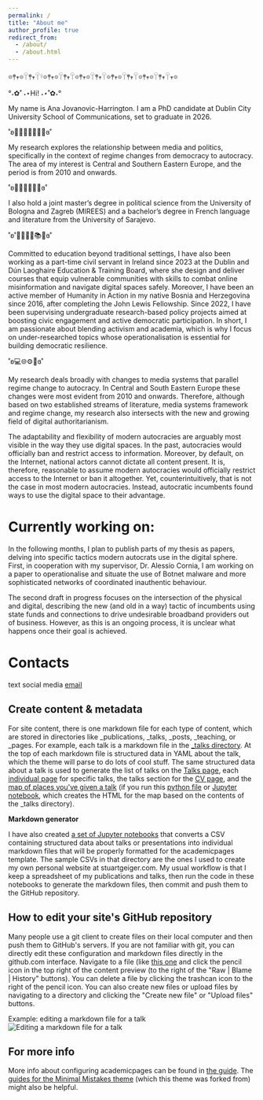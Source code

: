 ```yaml
---
permalink: /
title: "About me"
author_profile: true
redirect_from: 
  - /about/
  - /about.html
---
```

𖡼𖤣𖥧𖡼𓋼𖤣𖥧𓋼𓍊𖡼𖤣𖥧𖡼𓋼𖤣𖥧𓋼𖡼𖤣𖥧𖡼𓋼𖤣𖥧𓋼𖡼𖤣𖥧𖡼𓋼𖤣𖥧𓋼𖡼𖤣𖥧𖡼𓋼𖤣𖥧𓋼𖥧𖡼

°˖✿˚ ˖⋆Hi! ˖⋆˚✿˖°

My name is Ana Jovanovic-Harrington. I am a PhD candidate at Dublin City University School of Communications, set to graduate in 2026. 

˚ʚ👩🏻‍💻📓✍🏻💡ɞ˚ 

My research explores the relationship between media and politics, specifically in the context of regime changes from democracy to autocracy. The area of my interest is Central and Southern Eastern Europe, and the period is from 2010 and onwards.

˚ʚ👩🏻‍🎓🏫📑🎒ɞ˚ 

I also hold a joint master’s degree in political science from the University of Bologna and Zagreb (MIREES) and a bachelor’s degree in French language and literature from the University of Sarajevo. 

˚ʚ˚👩🏻‍🏫💼📚🤓ɞ˚ 

Committed to education beyond traditional settings, I have also been working as a part-time civil servant in Ireland since 2023 at the Dublin and Dún Laoghaire Education & Training Board, where she design and deliver courses that equip vulnerable communities with skills to combat online misinformation and navigate digital spaces safely. Moreover, I have been an active member of Humanity in Action in my native Bosnia and Herzegovina since 2016, after completing the John Lewis Fellowship. Since 2022, I have been supervising undergraduate research-based policy projects aimed at boosting civic engagement and active democratic participation. In short, I am passionate about blending activism and academia, which is why I focus on under-researched topics whose operationalisation is essential for building democratic resilience. 

˚ʚ💻🌐⚙️🔌ɞ˚

My research deals broadly with changes to media systems that parallel regime change to autocracy. In Central and South Eastern Europe these changes were most evident from 2010 and onwards. Therefore, although based on two established streams of literature, media systems framework and regime change, my research also intersects with the new and growing field of digital authoritarianism. 

The adaptability and flexibility of modern autocracies are arguably most visible in the way they use digital spaces. In the past, autocracies would officially ban and restrict access to information. Moreover, by default, on the Internet, national actors cannot dictate all content present. It is, therefore, reasonable to assume modern autocracies would officially restrict access to the Internet or ban it altogether. Yet, counterintuitively, that is not the case in most modern autocracies. Instead, autocratic incumbents found ways to use the digital space to their advantage.

Currently working on:
======
In the following months, I plan to publish parts of my thesis as papers, delving into specific tactics modern autocrats use in the digital sphere. First, in cooperation with my supervisor, Dr. Alessio Cornia, I am working on a paper to operationalise and situate the use of Botnet malware and more sophisticated networks of coordinated inauthentic behaviour. 

The second draft in progress focuses on the intersection of the physical and digital, describing the new (and old in a way) tactic of incumbents using state funds and connections to drive undesirable broadband providers out of business. However, as this is an ongoing process, it is unclear what happens once their goal is achieved.

Contacts
======
text social media [email](ana.jovanovicharrington2@mail.dcu.ie)

Create content & metadata
------
For site content, there is one markdown file for each type of content, which are stored in directories like _publications, _talks, _posts, _teaching, or _pages. For example, each talk is a markdown file in the [_talks directory](https://github.com/academicpages/academicpages.github.io/tree/master/_talks). At the top of each markdown file is structured data in YAML about the talk, which the theme will parse to do lots of cool stuff. The same structured data about a talk is used to generate the list of talks on the [Talks page](https://academicpages.github.io/talks), each [individual page](https://academicpages.github.io/talks/2012-03-01-talk-1) for specific talks, the talks section for the [CV page](https://academicpages.github.io/cv), and the [map of places you've given a talk](https://academicpages.github.io/talkmap.html) (if you run this [python file](https://github.com/academicpages/academicpages.github.io/blob/master/talkmap.py) or [Jupyter notebook](https://github.com/academicpages/academicpages.github.io/blob/master/talkmap.ipynb), which creates the HTML for the map based on the contents of the _talks directory).

**Markdown generator**

I have also created [a set of Jupyter notebooks](https://github.com/academicpages/academicpages.github.io/tree/master/markdown_generator
) that converts a CSV containing structured data about talks or presentations into individual markdown files that will be properly formatted for the academicpages template. The sample CSVs in that directory are the ones I used to create my own personal website at stuartgeiger.com. My usual workflow is that I keep a spreadsheet of my publications and talks, then run the code in these notebooks to generate the markdown files, then commit and push them to the GitHub repository.

How to edit your site's GitHub repository
------
Many people use a git client to create files on their local computer and then push them to GitHub's servers. If you are not familiar with git, you can directly edit these configuration and markdown files directly in the github.com interface. Navigate to a file (like [this one](https://github.com/academicpages/academicpages.github.io/blob/master/_talks/2012-03-01-talk-1.md) and click the pencil icon in the top right of the content preview (to the right of the "Raw | Blame | History" buttons). You can delete a file by clicking the trashcan icon to the right of the pencil icon. You can also create new files or upload files by navigating to a directory and clicking the "Create new file" or "Upload files" buttons. 

Example: editing a markdown file for a talk
![Editing a markdown file for a talk](/images/editing-talk.png)

For more info
------
More info about configuring academicpages can be found in [the guide](https://academicpages.github.io/markdown/). The [guides for the Minimal Mistakes theme](https://mmistakes.github.io/minimal-mistakes/docs/configuration/) (which this theme was forked from) might also be helpful.
